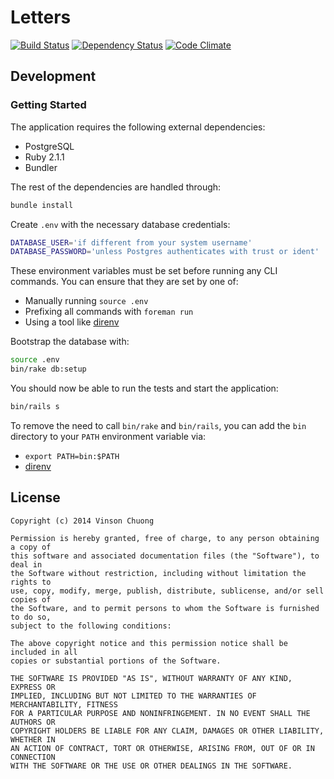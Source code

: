 # Letters
[![Build Status](https://travis-ci.org/vinsonchuong/letters.png?branch=master)](https://travis-ci.org/vinsonchuong/letters)
[![Dependency Status](https://gemnasium.com/vinsonchuong/letters.png)](https://gemnasium.com/vinsonchuong/letters)
[![Code Climate](https://codeclimate.com/github/vinsonchuong/letters.png)](https://codeclimate.com/github/vinsonchuong/letters)

## Development
### Getting Started
The application requires the following external dependencies:
* PostgreSQL
* Ruby 2.1.1
* Bundler

The rest of the dependencies are handled through:
```bash
bundle install
```

Create `.env` with the necessary database credentials:
```bash
DATABASE_USER='if different from your system username'
DATABASE_PASSWORD='unless Postgres authenticates with trust or ident'
```
These environment variables must be set before running any CLI commands. You
can ensure that they are set by one of:
* Manually running `source .env`
* Prefixing all commands with `foreman run`
* Using a tool like [direnv](http://http://direnv.net)

Bootstrap the database with:
```bash
source .env
bin/rake db:setup
```

You should now be able to run the tests and start the application:
```bash
bin/rails s
```

To remove the need to call `bin/rake` and `bin/rails`, you can add the `bin`
directory to your `PATH` environment variable via:
* `export PATH=bin:$PATH`
* [direnv](http://http://direnv.net)

## License
```
Copyright (c) 2014 Vinson Chuong

Permission is hereby granted, free of charge, to any person obtaining a copy of
this software and associated documentation files (the "Software"), to deal in
the Software without restriction, including without limitation the rights to
use, copy, modify, merge, publish, distribute, sublicense, and/or sell copies of
the Software, and to permit persons to whom the Software is furnished to do so,
subject to the following conditions:

The above copyright notice and this permission notice shall be included in all
copies or substantial portions of the Software.

THE SOFTWARE IS PROVIDED "AS IS", WITHOUT WARRANTY OF ANY KIND, EXPRESS OR
IMPLIED, INCLUDING BUT NOT LIMITED TO THE WARRANTIES OF MERCHANTABILITY, FITNESS
FOR A PARTICULAR PURPOSE AND NONINFRINGEMENT. IN NO EVENT SHALL THE AUTHORS OR
COPYRIGHT HOLDERS BE LIABLE FOR ANY CLAIM, DAMAGES OR OTHER LIABILITY, WHETHER IN
AN ACTION OF CONTRACT, TORT OR OTHERWISE, ARISING FROM, OUT OF OR IN CONNECTION
WITH THE SOFTWARE OR THE USE OR OTHER DEALINGS IN THE SOFTWARE.
